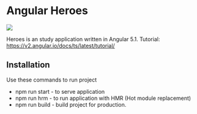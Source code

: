 # Angular Heroes

<img src="https://i.imgur.com/9gUrvCn.png"/>

Heroes is an study application written in Angular 5.1.
Tutorial: https://v2.angular.io/docs/ts/latest/tutorial/

## Installation

Use these commands to run project
* npm run start - to serve application
* npm run hrm - to run application with HMR (Hot module replacement)
* npm run build - build project for production.
